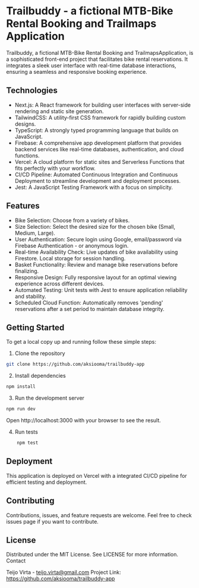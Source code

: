 # Trailbuddy - a fictional MTB-Bike Rental Booking and Trailmaps Application

Trailbuddy, a fictional MTB-Bike Rental Booking and TrailmapsApplication, is a sophisticated front-end project that facilitates bike rental reservations. It integrates a sleek user interface with real-time database interactions, ensuring a seamless and responsive booking experience.

## Technologies

   - Next.js: A React framework for building user interfaces with server-side rendering and static site generation.
   - TailwindCSS: A utility-first CSS framework for rapidly building custom designs.
   - TypeScript: A strongly typed programming language that builds on JavaScript.
   - Firebase: A comprehensive app development platform that provides backend services like real-time databases, authentication, and cloud functions.
   - Vercel: A cloud platform for static sites and Serverless Functions that fits perfectly with your workflow.
   - CI/CD Pipeline: Automated Continuous Integration and Continuous Deployment to streamline development and deployment processes.
   - Jest: A JavaScript Testing Framework with a focus on simplicity.

## Features

   - Bike Selection: Choose from a variety of bikes.
   - Size Selection: Select the desired size for the chosen bike (Small, Medium, Large).
   - User Authentication: Secure login using Google, email/password via Firebase Authentication - or anonymous login.
   - Real-time Availability Check: Live updates of bike availability using Firestore. Local storage for session handling.
   - Basket Functionality: Review and manage bike reservations before finalizing.
   - Responsive Design: Fully responsive layout for an optimal viewing experience across different devices.
   - Automated Testing: Unit tests with Jest to ensure application reliability and stability.
   - Scheduled Cloud Function: Automatically removes 'pending' reservations after a set period to maintain database integrity.

## Getting Started

To get a local copy up and running follow these simple steps:

1.  Clone the repository
```bash
git clone https://github.com/aksiooma/trailbuddy-app
```
2. Install dependencies

```bash
npm install
```
3. Run the development server

```bash
npm run dev
```
Open http://localhost:3000 with your browser to see the result.

4. Run tests

```bash
    npm test
```

## Deployment

This application is deployed on Vercel with a integrated CI/CD pipeline for efficient testing and deployment.

## Contributing

Contributions, issues, and feature requests are welcome. Feel free to check issues page if you want to contribute.

## License

Distributed under the MIT License. See LICENSE for more information.
Contact

Teijo Virta - teijo.virta@gmail.com
Project Link: https://github.com/aksiooma/trailbuddy-app